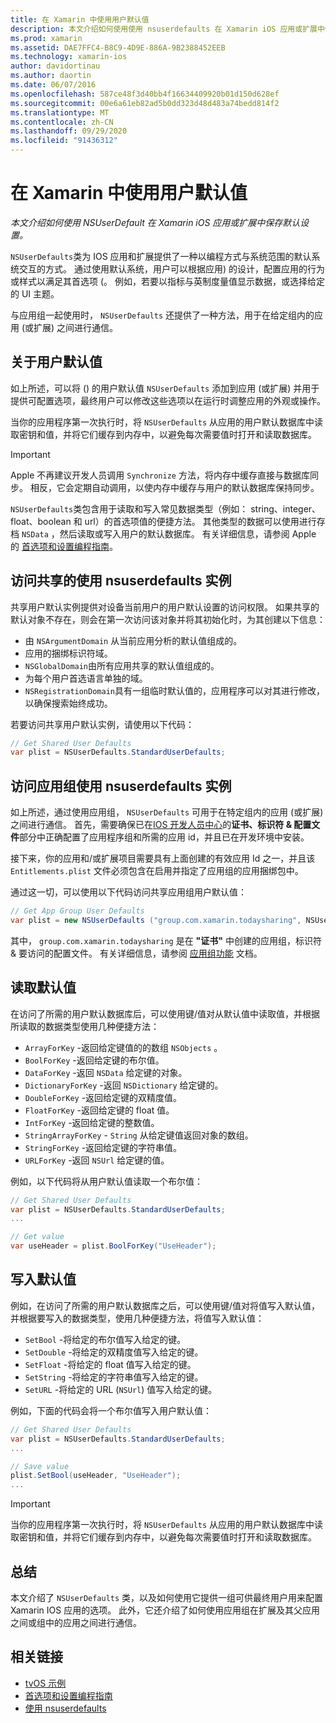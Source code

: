 ```yaml
---
title: 在 Xamarin 中使用用户默认值
description: 本文介绍如何使用使用 nsuserdefaults 在 Xamarin iOS 应用或扩展中保存默认设置。 它从较高层面介绍了使用 nsuserdefaults，并讨论了如何读取和写入值。
ms.prod: xamarin
ms.assetid: DAE7FFC4-B8C9-4D9E-886A-9B2388452EEB
ms.technology: xamarin-ios
author: davidortinau
ms.author: daortin
ms.date: 06/07/2016
ms.openlocfilehash: 587ce48f3d40bb4f16634409920b01d150d628ef
ms.sourcegitcommit: 00e6a61eb82ad5b0dd323d48d483a74bedd814f2
ms.translationtype: MT
ms.contentlocale: zh-CN
ms.lasthandoff: 09/29/2020
ms.locfileid: "91436312"
---
```

# <a name="working-with-user-defaults-in-xamarinios"></a>在 Xamarin 中使用用户默认值

_本文介绍如何使用 NSUserDefault 在 Xamarin iOS 应用或扩展中保存默认设置。_

`NSUserDefaults`类为 IOS 应用和扩展提供了一种以编程方式与系统范围的默认系统交互的方式。 通过使用默认系统，用户可以根据应用) 的设计，配置应用的行为或样式以满足其首选项 (。 例如，若要以指标与英制度量值显示数据，或选择给定的 UI 主题。

与应用组一起使用时， `NSUserDefaults` 还提供了一种方法，用于在给定组内的应用 (或扩展) 之间进行通信。

<a name="About-User-Defaults"></a>

## <a name="about-user-defaults"></a>关于用户默认值

如上所述，可以将 () 的用户默认值 `NSUserDefaults` 添加到应用 (或扩展) 并用于提供可配置选项，最终用户可以修改这些选项以在运行时调整应用的外观或操作。

当你的应用程序第一次执行时，将 `NSUserDefaults` 从应用的用户默认数据库中读取密钥和值，并将它们缓存到内存中，以避免每次需要值时打开和读取数据库。 

> [!IMPORTANT]
> Apple 不再建议开发人员调用 `Synchronize` 方法，将内存中缓存直接与数据库同步。 相反，它会定期自动调用，以使内存中缓存与用户的默认数据库保持同步。

`NSUserDefaults`类包含用于读取和写入常见数据类型（例如： string、integer、float、boolean 和 url）的首选项值的便捷方法。 其他类型的数据可以使用进行存档 `NSData` ，然后读取或写入用户的默认数据库。 有关详细信息，请参阅 Apple 的 [首选项和设置编程指南](https://developer.apple.com/library/mac/documentation/Cocoa/Conceptual/UserDefaults/Introduction/Introduction.html#//apple_ref/doc/uid/10000059i)。

<a name="Accessing-the-Shared-NSUserDefaults-Instance"></a>

## <a name="accessing-the-shared-nsuserdefaults-instance"></a>访问共享的使用 nsuserdefaults 实例 

共享用户默认实例提供对设备当前用户的用户默认设置的访问权限。 如果共享的默认对象不存在，则会在第一次访问该对象并将其初始化时，为其创建以下信息：

- 由 `NSArgumentDomain` 从当前应用分析的默认值组成的。
- 应用的捆绑标识符域。
- `NSGlobalDomain`由所有应用共享的默认值组成的。
- 为每个用户首选语言单独的域。
- `NSRegistrationDomain`具有一组临时默认值的，应用程序可以对其进行修改，以确保搜索始终成功。

若要访问共享用户默认实例，请使用以下代码：

```csharp
// Get Shared User Defaults
var plist = NSUserDefaults.StandardUserDefaults;
```

<a name="Accessing-an-App-Group-NSUserDefaults-Instance"></a>

## <a name="accessing-an-app-group-nsuserdefaults-instance"></a>访问应用组使用 nsuserdefaults 实例

如上所述，通过使用应用组， `NSUserDefaults` 可用于在特定组内的应用 (或扩展) 之间进行通信。 首先，需要确保已在[IOS 开发人员中心](https://developer.apple.com/devcenter/ios/)的**证书、标识符 & 配置文件**部分中正确配置了应用程序组和所需的应用 id，并且已在开发环境中安装。

接下来，你的应用和/或扩展项目需要具有上面创建的有效应用 Id 之一，并且该 `Entitlements.plist` 文件必须包含在启用并指定了应用组的应用捆绑包中。

通过这一切，可以使用以下代码访问共享应用组用户默认值：

```csharp
// Get App Group User Defaults
var plist = new NSUserDefaults ("group.com.xamarin.todaysharing", NSUserDefaultsType.SuiteName);
```

其中， `group.com.xamarin.todaysharing` 是在 **"证书"** 中创建的应用组，标识符 & 要访问的配置文件。 有关详细信息，请参阅 [应用组功能](~/ios/deploy-test/provisioning/capabilities/app-groups-capabilities.md) 文档。

<a name="Reading-Default-Values"></a>

## <a name="reading-default-values"></a>读取默认值

在访问了所需的用户默认数据库后，可以使用键/值对从默认值中读取值，并根据所读取的数据类型使用几种便捷方法：

- `ArrayForKey` -返回给定键值的的数组 `NSObjects` 。
- `BoolForKey` -返回给定键的布尔值。
- `DataForKey` -返回 `NSData` 给定键的对象。
- `DictionaryForKey` -返回 `NSDictionary` 给定键的。
- `DoubleForKey` -返回给定键的双精度值。
- `FloatForKey` -返回给定键的 float 值。
- `IntForKey` -返回给定键的整数值。
- `StringArrayForKey` - `String` 从给定键值返回对象的数组。
- `StringForKey` -返回给定键的字符串值。
- `URLForKey` -返回 `NSUrl` 给定键的值。

例如，以下代码将从用户默认值读取一个布尔值：

```csharp
// Get Shared User Defaults
var plist = NSUserDefaults.StandardUserDefaults;
...

// Get value
var useHeader = plist.BoolForKey("UseHeader");

```

<a name="Writing-Default-Values"></a>

## <a name="writing-default-values"></a>写入默认值

例如，在访问了所需的用户默认数据库之后，可以使用键/值对将值写入默认值，并根据要写入的数据类型，使用几种便捷方法，将值写入默认值：

- `SetBool` -将给定的布尔值写入给定的键。
- `SetDouble` -将给定的双精度值写入给定的键。
- `SetFloat` -将给定的 float 值写入给定的键。
- `SetString` -将给定的字符串值写入给定的键。
- `SetURL` -将给定的 URL (`NSUrl`) 值写入给定的键。

例如，下面的代码会将一个布尔值写入用户默认值：

```csharp
// Get Shared User Defaults
var plist = NSUserDefaults.StandardUserDefaults;
...

// Save value
plist.SetBool(useHeader, "UseHeader");
...

```

> [!IMPORTANT]
> 当你的应用程序第一次执行时，将 `NSUserDefaults` 从应用的用户默认数据库中读取密钥和值，并将它们缓存到内存中，以避免每次需要值时打开和读取数据库。

<a name="Summary"></a>

## <a name="summary"></a>总结

本文介绍了 `NSUserDefaults` 类，以及如何使用它提供一组可供最终用户用来配置 Xamarin IOS 应用的选项。 此外，它还介绍了如何使用应用组在扩展及其父应用之间或组中的应用之间进行通信。

## <a name="related-links"></a>相关链接

- [tvOS 示例](/samples/browse/?products=xamarin&term=Xamarin.iOS%2btvOS)
- [首选项和设置编程指南](https://developer.apple.com/library/mac/documentation/Cocoa/Conceptual/UserDefaults/Introduction/Introduction.html#//apple_ref/doc/uid/10000059i)
- [使用 nsuserdefaults](https://developer.apple.com/library/mac/documentation/Cocoa/Reference/Foundation/Classes/NSUserDefaults_Class/#//apple_ref/doc/constant_group/NSUserDefaults_Domains)